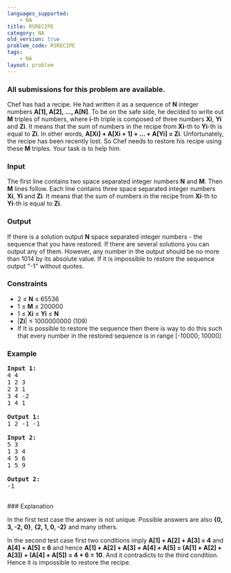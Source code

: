 ```yaml
---
languages_supported:
    - NA
title: RSRECIPE
category: NA
old_version: true
problem_code: RSRECIPE
tags:
    - NA
layout: problem
---
```

###  All submissions for this problem are available. 

Chef has had a recipe. He had written it as a sequence of **N** integer numbers **A\[1\], A\[2\], ..., A\[N\]**. To be on the safe side, he decided to write out **M** triples of numbers, where **i**-th triple is composed of three numbers **Xi**, **Yi** and **Zi**. It means that the sum of numbers in the recipe from **Xi**-th to **Yi**-th is equal to **Zi**. In other words, **A\[Xi\] + A\[Xi + 1\] + ... + A\[Yi\] = Zi**. Unfortunately, the recipe has been recently lost. So Chef needs to restore his recipe using these **M** triples. Your task is to help him.

### Input

The first line contains two space separated integer numbers **N** and **M**.
Then **M** lines follow. Each line contains three space separated integer numbers **Xi**, **Yi** and **Zi**. It means that the sum of numbers in the recipe from **Xi**-th to **Yi**-th is equal to **Zi**.

### Output

If there is a solution output **N** space separated integer numbers - the sequence that you have restored. If there are several solutions you can output any of them. However, any number in the output should be no more than 1014 by its absolute value. If it is impossible to restore the sequence output "-1" without quotes.

### Constraints

- 2 ≤ **N** ≤ 65536
- 1 ≤ **M** ≤ 200000
- 1 ≤ **Xi** ≤ **Yi** ≤ **N**
- |**Zi**| ≤ 1000000000 (109)
- If It is possible to restore the sequence then there is way to do this such that every number in the restored sequence is in range \[-10000; 10000\]


### Example

<pre>
<b>Input 1:</b>
4 4
1 2 3
2 3 1
3 4 -2
1 4 1                                                                            

<b>Output 1:</b>
1 2 -1 -1

<b>Input 2:</b>
5 3
1 3 4
4 5 6
1 5 9 

<b>Output 2:</b>
-1

</pre>### Explanation
In the first test case the answer is not unique. Possible answers are also **{0, 3, -2, 0}**, **{2, 1, 0, -2}** and many others. 

In the second test case first two conditions imply **A\[1\] + A\[2\] + A\[3\] = 4** and **A\[4\] + A\[5\] = 6** and hence **A\[1\] + A\[2\] + A\[3\] + A\[4\] + A\[5\] = (A\[1\] + A\[2\] + A\[3\]) + (A\[4\] + A\[5\]) = 4 + 6 = 10**. And it contradicts to the third condition. Hence it is impossible to restore the recipe.
